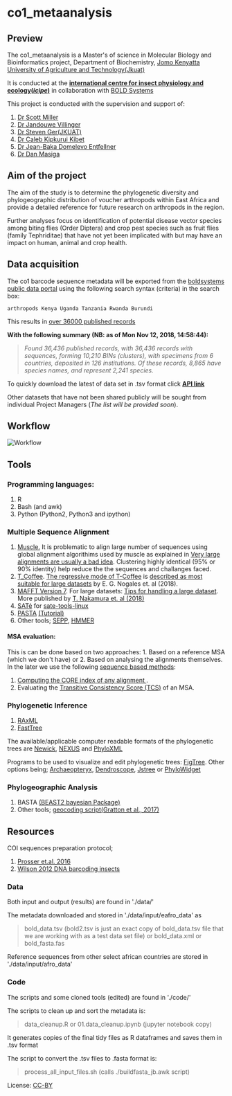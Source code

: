 # co1_metaanalysis

## Preview
The co1_metaanalysis is a Master's of science in Molecular Biology and Bioinformatics project, Department of Biochemistry, [Jomo Kenyatta University of Agriculture and Technology(Jkuat)](http://www.jkuat.ac.ke/)

It is conducted at the **[international centre for insect physiology and ecology(_icipe_)](http://www.icipe.org/)**  in collaboration with [BOLD Systems](http://www.boldsystems.org/)

This project is conducted with the supervision and support of:
1. [Dr Scott Miller](https://entomology.si.edu/StaffPages/MillerS.html)
2. [Dr Jandouwe Villinger](http://www.icipe.org/about/staff/jandouwe-villinger)
3. [Dr Steven Ger(JKUAT)](https://scholar.google.com/citations?user=Qdp8yCsAAAAJ&hl=en)
4. [Dr Caleb Kipkurui Kibet](https://github.com/kipkurui)
5. [Dr Jean-Baka Domelevo Entfellner](https://github.com/jean-baka)
6. [Dr Dan Masiga](http://www.icipe.org/about/staff/daniel-masiga)

## Aim of the project

The aim of the study is to determine the phylogenetic diversity and phylogeographic distribution of voucher arthropods within East Africa and provide a detailed reference for future research on arthropods in the region.

Further analyses focus on identification of potential disease vector species among biting flies (Order Diptera) and crop pest species such as fruit flies (family Tephriditae) that have not yet been implicated with but may have an impact on human, animal and crop health.

## Data acquisition
The co1 barcode sequence metadata will be exported from the [boldsystems public data portal](http://www.boldsystems.org/index.php/Public_BINSearch?searchtype=records) using the following search syntax (criteria) in the search box:
```
arthropods Kenya Uganda Tanzania Rwanda Burundi
```
 This results in [over 36000 published records](http://www.boldsystems.org/index.php/Public_SearchTerms)

**With the following summary (NB: as of Mon Nov 12, 2018, 14:58:44):**

>_Found 36,436 published records, with 36,436 records with sequences, forming 10,210 BINs (clusters), with specimens from 6 countries, deposited in 126 institutions._
>_Of these records, 8,865 have species names, and represent 2,241 species._

To quickly download the latest of data set in .tsv format click [**API link**](http://www.boldsystems.org/index.php/API_Public/combined?geo=Kenya|Uganda|Tanzania|Rwanda|Burundi&taxon=arthropoda&format=tsv)

Other datasets that have not been shared publicly will be sought from individual Project Managers (_The list will be provided soon_).

## Workflow
![Workflow](https://github.com/kibet-gilbert/co1_metaanalysis/blob/master/workflow.png)

## Tools
### Programming languages:
1. R
2. Bash (and awk)
3. Python (Python2, Python3 and ipython)

### Multiple Sequence Alignment
1. [Muscle.](http://www.drive5.com/muscle/)
It is problematic to align large number of sequences using global alignment algorithims used by muscle as explained in [Very large alignments are usually a bad idea](http://www.drive5.com/muscle/manual/bigalignments.html). Clustering highly identical (95% or 90% identity) help reduce the the sequences and challanges faced.
2. [T_Coffee](https://github.com/cbcrg/tcoffee). [The regressive mode of T-Coffee](https://github.com/cbcrg/tcoffee/blob/master/docs/tcoffee_quickstart_regressive.rst) is [described as most suitable for large datasets](https://www.biorxiv.org/content/10.1101/490235v1.full) by E. G. Nogales et. al (2018).
3. [MAFFT Version 7](https://mafft.cbrc.jp/alignment/software/). For large datasets: [Tips for handling a large dataset](https://mafft.cbrc.jp/alignment/software/tips.html). More published by [T. Nakamura et. al (2018)](https://academic.oup.com/bioinformatics/article/34/14/2490/4916099)
4. [SATé](https://github.com/sate-dev/sate-core) for [sate-tools-linux](https://github.com/sate-dev/sate-tools-linux)
5. [PASTA](https://github.com/smirarab/pasta) [(Tutorial)](https://github.com/smirarab/pasta/blob/master/pasta-doc/pasta-tutorial.md)
6. Other tools; [SEPP](https://github.com/smirarab/sepp), [HMMER](http://hmmer.org/)

#### MSA evaluation:
This is can be done based on two approaches: 1. Based on a reference MSA (which we don't have) or 2. Based on analysing the alignments themselves. In the later we use the following [sequence based methods](https://tcoffee.readthedocs.io/en/latest/tcoffee_main_documentation.html#sequence-based-methods):
1. [Computing the CORE index of any alignment
](https://tcoffee.readthedocs.io/en/latest/tcoffee_main_documentation.html#computing-the-local-core-index).
2. Evaluating the [Transitive Consistency Score (TCS)](https://tcoffee.readthedocs.io/en/latest/tcoffee_main_documentation.html#transitive-consistency-score-tcs) of an MSA.

### Phylogenetic Inference
1. [RAxML](https://cme.h-its.org/exelixis/web/software/raxml/index.html)
2. [FastTree](http://www.microbesonline.org/fasttree/)

The available/applicable computer readable formats of the phylogenetic trees are [Newick](http://evolution.genetics.washington.edu/phylip/newicktree.html), [NEXUS](http://en.wikipedia.org/wiki/Nexus_file) and [PhyloXML](http://en.wikipedia.org/wiki/PhyloXML)

Programs to be used to visualize and edit phylogenetic trees:
[FigTree](http://tree.bio.ed.ac.uk/software/figtree/).
Other options being; [Archaeopteryx](http://www.phylosoft.org/archaeopteryx/), [Dendroscope](http://ab.inf.uni-tuebingen.de/software/dendroscope/),
[Jstree](http://lh3lh3.users.sourceforge.net/jstree.shtml) or [PhyloWidget](http://www.phylowidget.org/)

### Phylogeographic Analysis
1. BASTA [(BEAST2 bayesian Package)](http://www.beast2.org/)
2. Other tools; [geocoding script(Gratton et al., 2017)](https://github.com/paolo-gratton/Gratton_et_al_JBiogeogr_2016)

## Resources
COI sequences preparation protocol;
1. [Prosser et.al. 2016](https://github.com/kibet-gilbert/co1_metaanalysis/blob/master/Prosser_et-al_2016_NGS_DNA_type_specimens_MER.pdf)
2. [Wilson 2012 DNA barcoding insects](https://github.com/kibet-gilbert/co1_metaanalysis/blob/master/Wilson_2012_DNA_barcoding_insects.pdf)

### Data
Both input and output (results) are found in './data/'

The metadata downloaded and stored in './data/input/eafro_data' as
>bold_data.tsv (bold2.tsv is just an exact copy of bold_data.tsv file that we are working with as a test data set file)
or bold_data.xml or bold_fasta.fas

Reference sequences from other select african countries are stored in './data/input/afro_data'

### Code
The scripts and some cloned tools (edited) are found in './code/'

The scripts to clean up and sort the metadata is:
>data_cleanup.R or 01.data_cleanup.ipynb (jupyter notebook copy)

It generates copies of the final tidy files as R dataframes and saves them in .tsv format

The script to convert the .tsv files to .fasta format is:
>process_all_input_files.sh (calls ./buildfasta_jb.awk script)


License: [CC-BY](https://creativecommons.org/licenses/by/3.0/)
